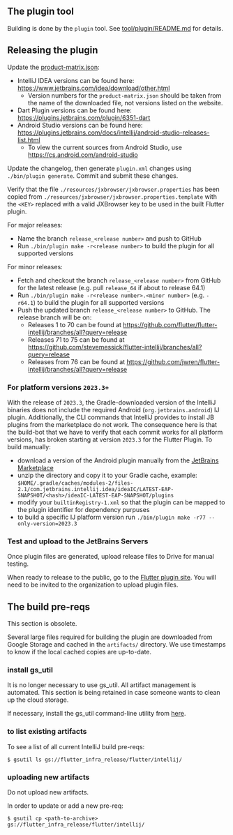 ## The plugin tool

Building is done by the `plugin` tool. See [tool/plugin/README.md](../tool/plugin/README.md) for details.

## Releasing the plugin

Update the [product-matrix.json](../product-matrix.json):
- IntelliJ IDEA versions can be found here: https://www.jetbrains.com/idea/download/other.html
  - Version numbers for the `product-matrix.json` should be taken from the name of the downloaded file, not versions listed on the website.
- Dart Plugin versions can be found here: https://plugins.jetbrains.com/plugin/6351-dart
- Android Studio versions can be found here: https://plugins.jetbrains.com/docs/intellij/android-studio-releases-list.html
  - To view the current sources from Android Studio, use https://cs.android.com/android-studio

Update the changelog, then generate `plugin.xml` changes using `./bin/plugin generate`. Commit and submit these changes.

Verify that the file `./resources/jxbrowser/jxbrowser.properties` has been copied from `./resources/jxbrowser/jxbrowser.properties.template` with the `<KEY>` replaced with a valid JXBrowser key to be used in the built Flutter plugin.

For major releases:
- Name the branch `release_<release number>` and push to GitHub
- Run `./bin/plugin make -r<release number>` to build the plugin for all supported versions

For minor releases:
- Fetch and checkout the branch `release_<release number>` from GitHub for the latest release (e.g. pull `release_64` if about to release 64.1)
- Run `./bin/plugin make -r<release number>.<minor number>` (e.g. `-r64.1`) to build the plugin for all supported versions
- Push the updated branch `release_<release number>` to GitHub. The release branch will be on:
  - Releases 1 to 70 can be found at https://github.com/flutter/flutter-intellij/branches/all?query=release
  - Releases 71 to 75 can be found at https://github.com/stevemessick/flutter-intellij/branches/all?query=release
  - Releases from 76 can be found at https://github.com/jwren/flutter-intellij/branches/all?query=release

### For platform versions `2023.3+`

With the release of `2023.3`, the Gradle-downloaded version of the IntelliJ binaries does not include the required Android
(`org.jetbrains.android`) IJ plugin. Additionally, the CLI commands that IntelliJ provides to install JB plugins from the marketplace do
not work.  The consequence here is that the build-bot that we have to verify that each commit works for all platform versions, has broken
starting at version `2023.3` for the Flutter Plugin.  To build manually:
- download a version of the Android plugin manually from the
[JetBrains Marketplace](https://plugins.jetbrains.com/plugin/22989-android)
- unzip the directory and copy it to your Gradle cache, example:
`$HOME/.gradle/caches/modules-2/files-2.1/com.jetbrains.intellij.idea/ideaIC/LATEST-EAP-SNAPSHOT/<hash>/ideaIC-LATEST-EAP-SNAPSHOT/plugins`
- modify your `builtinRegistry-1.xml` so that the plugin can be mapped to the plugin identifier for dependency purpuses
- to build a specific IJ platform version run `./bin/plugin make -r77 --only-version=2023.3`

### Test and upload to the JetBrains Servers

Once plugin files are generated, upload release files to Drive for manual testing.

When ready to release to the public, go to the [Flutter plugin site](https://plugins.jetbrains.com/plugin/9212-flutter). You will need to be invited to the organization to upload plugin files.

## The build pre-reqs

This section is obsolete.

Several large files required for building the plugin are downloaded from Google Storage
and cached in the `artifacts/` directory. We use timestamps to know if the local cached
copies are up-to-date.

### install gs_util

It is no longer necessary to use gs_util. All artifact management is automated.
This section is being retained in case someone wants to clean up the cloud storage.

If necessary, install the gs_util command-line utility from
[here](https://cloud.google.com/storage/docs/gsutil_install).

### to list existing artifacts

To see a list of all current IntelliJ build pre-reqs:

```shell
$ gsutil ls gs://flutter_infra_release/flutter/intellij/
```

### uploading new artifacts

Do not upload new artifacts.

In order to update or add a new pre-req:

```shell
$ gsutil cp <path-to-archive> gs://flutter_infra_release/flutter/intellij/
```
